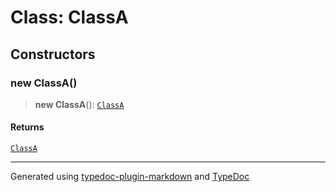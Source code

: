 # Class: ClassA

## Constructors

### new ClassA()

> **new ClassA**(): [`ClassA`](ClassA.md)

#### Returns

[`ClassA`](ClassA.md)

***

Generated using [typedoc-plugin-markdown](https://www.npmjs.com/package/typedoc-plugin-markdown) and [TypeDoc](https://typedoc.org/)

